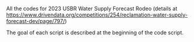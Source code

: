 All the codes for 2023 USBR Water Supply Forecast Rodeo (details at https://www.drivendata.org/competitions/254/reclamation-water-supply-forecast-dev/page/797/)

The goal of each script is described at the beginning of the code script. 
